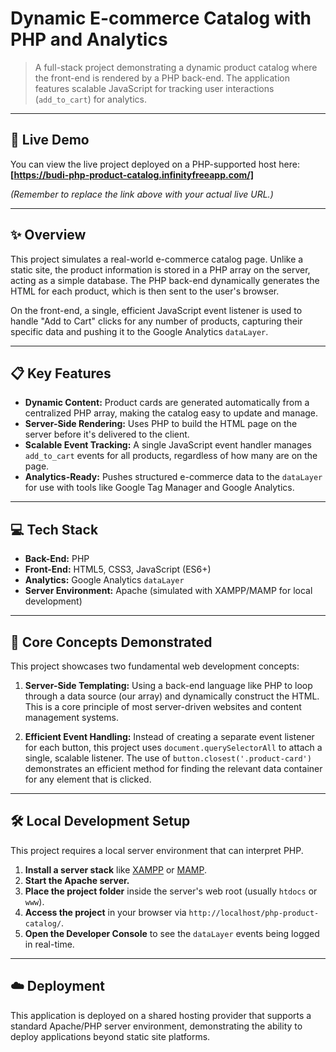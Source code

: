 # Dynamic E-commerce Catalog with PHP and Analytics

> A full-stack project demonstrating a dynamic product catalog where the front-end is rendered by a PHP back-end. The application features scalable JavaScript for tracking user interactions (`add_to_cart`) for analytics.

---

## 🚀 Live Demo

You can view the live project deployed on a PHP-supported host here: **[https://budi-php-product-catalog.infinityfreeapp.com/]**

_(Remember to replace the link above with your actual live URL.)_

---

## ✨ Overview

This project simulates a real-world e-commerce catalog page. Unlike a static site, the product information is stored in a PHP array on the server, acting as a simple database. The PHP back-end dynamically generates the HTML for each product, which is then sent to the user's browser.

On the front-end, a single, efficient JavaScript event listener is used to handle "Add to Cart" clicks for any number of products, capturing their specific data and pushing it to the Google Analytics `dataLayer`.

---

## 📋 Key Features

- **Dynamic Content:** Product cards are generated automatically from a centralized PHP array, making the catalog easy to update and manage.
- **Server-Side Rendering:** Uses PHP to build the HTML page on the server before it's delivered to the client.
- **Scalable Event Tracking:** A single JavaScript event handler manages `add_to_cart` events for all products, regardless of how many are on the page.
- **Analytics-Ready:** Pushes structured e-commerce data to the `dataLayer` for use with tools like Google Tag Manager and Google Analytics.

---

## 💻 Tech Stack

- **Back-End:** PHP
- **Front-End:** HTML5, CSS3, JavaScript (ES6+)
- **Analytics:** Google Analytics `dataLayer`
- **Server Environment:** Apache (simulated with XAMPP/MAMP for local development)

---

## 🧠 Core Concepts Demonstrated

This project showcases two fundamental web development concepts:

1.  **Server-Side Templating:** Using a back-end language like PHP to loop through a data source (our array) and dynamically construct the HTML. This is a core principle of most server-driven websites and content management systems.

2.  **Efficient Event Handling:** Instead of creating a separate event listener for each button, this project uses `document.querySelectorAll` to attach a single, scalable listener. The use of `button.closest('.product-card')` demonstrates an efficient method for finding the relevant data container for any element that is clicked.

---

## 🛠️ Local Development Setup

This project requires a local server environment that can interpret PHP.

1.  **Install a server stack** like [XAMPP](https://www.apachefriends.org/index.html) or [MAMP](https://www.mamp.info/en/downloads/).
2.  **Start the Apache server.**
3.  **Place the project folder** inside the server's web root (usually `htdocs` or `www`).
4.  **Access the project** in your browser via `http://localhost/php-product-catalog/`.
5.  **Open the Developer Console** to see the `dataLayer` events being logged in real-time.

---

## ☁️ Deployment

This application is deployed on a shared hosting provider that supports a standard Apache/PHP server environment, demonstrating the ability to deploy applications beyond static site platforms.

